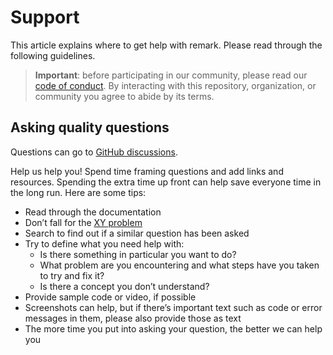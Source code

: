 # Support

This article explains where to get help with remark. Please read through the following guidelines.

> **Important**: before participating in our community, please read our [code of conduct](./CODE_OF_CONDUCT). By interacting with this repository, organization, or community you agree to abide by its terms.

## Asking quality questions

Questions can go to [GitHub discussions](https://github.com/opencanarias/taple-docsite/discussions).

Help us help you! Spend time framing questions and add links and resources. Spending the extra time up front can help save everyone time in the long run. Here are some tips:

* Read through the documentation
* Don’t fall for the [XY problem](https://meta.stackexchange.com/questions/66377/what-is-the-xy-problem/66378#66378)
* Search to find out if a similar question has been asked
* Try to define what you need help with:
  * Is there something in particular you want to do?
  * What problem are you encountering and what steps have you taken to try and fix it?
  * Is there a concept you don’t understand?  
* Provide sample code or video, if possible
* Screenshots can help, but if there’s important text such as code or error messages in them, please also provide those as text
* The more time you put into asking your question, the better we can help you